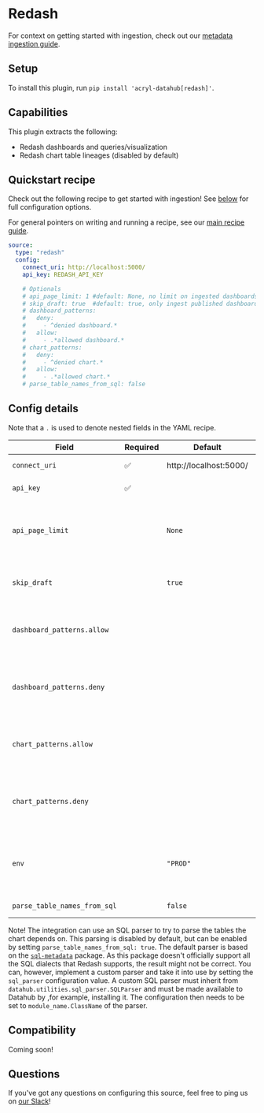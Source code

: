 # Redash

For context on getting started with ingestion, check out our [metadata ingestion guide](../README.md).

## Setup

To install this plugin, run `pip install 'acryl-datahub[redash]'`.

## Capabilities

This plugin extracts the following:

- Redash dashboards and queries/visualization
- Redash chart table lineages (disabled by default)

## Quickstart recipe

Check out the following recipe to get started with ingestion! See [below](#config-details) for full configuration options.

For general pointers on writing and running a recipe, see our [main recipe guide](../README.md#recipes).

```yml
source:
  type: "redash"
  config:
    connect_uri: http://localhost:5000/
    api_key: REDASH_API_KEY

    # Optionals
    # api_page_limit: 1 #default: None, no limit on ingested dashboards and charts API pagination
    # skip_draft: true  #default: true, only ingest published dashboards and charts
    # dashboard_patterns:
    #   deny:
    #     - ^denied dashboard.*
    #   allow:
    #     - .*allowed dashboard.*
    # chart_patterns:
    #   deny:
    #     - ^denied chart.*
    #   allow:
    #     - .*allowed chart.*
    # parse_table_names_from_sql: false
```

## Config details

Note that a `.` is used to denote nested fields in the YAML recipe.

| Field                         | Required | Default                | Description                                                      |
| ----------------------------- | -------- | ---------------------- | ---------------------------------------------------------------- |
| `connect_uri`                 | ✅       | http://localhost:5000/ | Redash base URL.                                                 |
| `api_key`                     | ✅       |                        | Redash user API key.                                             |
| `api_page_limit`              |          | `None`                 | Limit on ingested dashboards and charts API pagination.          |
| `skip_draft`                  |          | `true`                 | Only ingest published dashboards and charts.                     |
| `dashboard_patterns.allow`    |          |                        | List of regex patterns for dashboards to include in ingestion.   |
| `dashboard_patterns.deny`     |          |                        | List of regex patterns for dashboards to exclude from ingestion. |
| `chart_patterns.allow`        |          |                        | List of regex patterns for charts to include in ingestion.       |
| `chart_patterns.deny`         |          |                        | List of regex patterns for charts to exclude from ingestion.     |
| `env`                         |          | `"PROD"`               | Environment to use in namespace when constructing URNs.          |
| `parse_table_names_from_sql`  |          | `false`                | See note below.                                                  |

Note! The integration can use an SQL parser to try to parse the tables the chart depends on. This parsing is disabled by default, 
but can be enabled by setting `parse_table_names_from_sql: true`.  The default parser is based on the [`sql-metadata`](https://pypi.org/project/sql-metadata/) package. 
As this package doesn't officially support all the SQL dialects that Redash supports, the result might not be correct. You can, however, implement a
custom parser and take it into use by setting the `sql_parser` configuration value. A custom SQL parser must inherit from `datahub.utilities.sql_parser.SQLParser`
and must be made available to Datahub by ,for example, installing it. The configuration then needs to be set to `module_name.ClassName` of the parser.

## Compatibility

Coming soon!

## Questions

If you've got any questions on configuring this source, feel free to ping us on [our Slack](https://slack.datahubproject.io/)!
